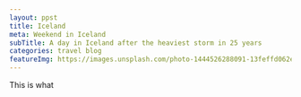 ```yaml
---
layout: ppst
title: Iceland
meta: Weekend in Iceland
subTitle: A day in Iceland after the heaviest storm in 25 years
categories: travel blog
featureImg: https://images.unsplash.com/photo-1444526288091-13feffd062e3?crop=entropy&fit=crop&fm=jpg&h=1200&ixjsv=2.1.0&ixlib=rb-0.3.5&q=80&w=2300
---
```


This is what